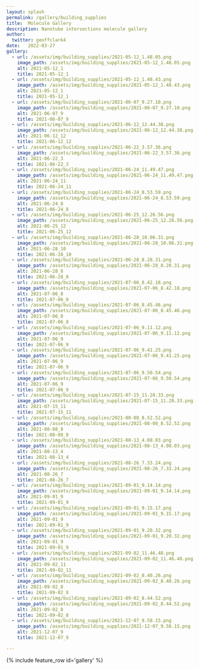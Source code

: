 ```yaml
---
layout: splash
permalink: /gallery/building_supplies
title:  Molecule Gallery
description: Nanotube intersections molecule gallery
author:
  twitter: geoffclark4
date:   2022-03-27
gallery:
  - url: /assets/img/building_supplies/2021-05-12_1.48.05.png
    image_path: /assets/img/building_supplies/2021-05-12_1.48.05.png
    alt: 2021-05-12_1
    title: 2021-05-12_1
  - url: /assets/img/building_supplies/2021-05-12_1.48.43.png
    image_path: /assets/img/building_supplies/2021-05-12_1.48.43.png
    alt: 2021-05-12_1
    title: 2021-05-12_1
  - url: /assets/img/building_supplies/2021-06-07_9.27.10.png
    image_path: /assets/img/building_supplies/2021-06-07_9.27.10.png
    alt: 2021-06-07_9
    title: 2021-06-07_9
  - url: /assets/img/building_supplies/2021-06-12_12.44.38.png
    image_path: /assets/img/building_supplies/2021-06-12_12.44.38.png
    alt: 2021-06-12_12
    title: 2021-06-12_12
  - url: /assets/img/building_supplies/2021-06-22_3.57.36.png
    image_path: /assets/img/building_supplies/2021-06-22_3.57.36.png
    alt: 2021-06-22_3
    title: 2021-06-22_3
  - url: /assets/img/building_supplies/2021-06-24_11.49.47.png
    image_path: /assets/img/building_supplies/2021-06-24_11.49.47.png
    alt: 2021-06-24_11
    title: 2021-06-24_11
  - url: /assets/img/building_supplies/2021-06-24_8.53.59.png
    image_path: /assets/img/building_supplies/2021-06-24_8.53.59.png
    alt: 2021-06-24_8
    title: 2021-06-24_8
  - url: /assets/img/building_supplies/2021-06-25_12.26.56.png
    image_path: /assets/img/building_supplies/2021-06-25_12.26.56.png
    alt: 2021-06-25_12
    title: 2021-06-25_12
  - url: /assets/img/building_supplies/2021-06-28_10.06.31.png
    image_path: /assets/img/building_supplies/2021-06-28_10.06.31.png
    alt: 2021-06-28_10
    title: 2021-06-28_10
  - url: /assets/img/building_supplies/2021-06-28_8.28.31.png
    image_path: /assets/img/building_supplies/2021-06-28_8.28.31.png
    alt: 2021-06-28_8
    title: 2021-06-28_8
  - url: /assets/img/building_supplies/2021-07-06_8.42.18.png
    image_path: /assets/img/building_supplies/2021-07-06_8.42.18.png
    alt: 2021-07-06_8
    title: 2021-07-06_8
  - url: /assets/img/building_supplies/2021-07-06_8.45.46.png
    image_path: /assets/img/building_supplies/2021-07-06_8.45.46.png
    alt: 2021-07-06_8
    title: 2021-07-06_8
  - url: /assets/img/building_supplies/2021-07-06_9.11.12.png
    image_path: /assets/img/building_supplies/2021-07-06_9.11.12.png
    alt: 2021-07-06_9
    title: 2021-07-06_9
  - url: /assets/img/building_supplies/2021-07-06_9.41.25.png
    image_path: /assets/img/building_supplies/2021-07-06_9.41.25.png
    alt: 2021-07-06_9
    title: 2021-07-06_9
  - url: /assets/img/building_supplies/2021-07-06_9.50.54.png
    image_path: /assets/img/building_supplies/2021-07-06_9.50.54.png
    alt: 2021-07-06_9
    title: 2021-07-06_9
  - url: /assets/img/building_supplies/2021-07-15_11.28.33.png
    image_path: /assets/img/building_supplies/2021-07-15_11.28.33.png
    alt: 2021-07-15_11
    title: 2021-07-15_11
  - url: /assets/img/building_supplies/2021-08-08_8.52.52.png
    image_path: /assets/img/building_supplies/2021-08-08_8.52.52.png
    alt: 2021-08-08_8
    title: 2021-08-08_8
  - url: /assets/img/building_supplies/2021-08-13_4.08.03.png
    image_path: /assets/img/building_supplies/2021-08-13_4.08.03.png
    alt: 2021-08-13_4
    title: 2021-08-13_4
  - url: /assets/img/building_supplies/2021-08-26_7.33.24.png
    image_path: /assets/img/building_supplies/2021-08-26_7.33.24.png
    alt: 2021-08-26_7
    title: 2021-08-26_7
  - url: /assets/img/building_supplies/2021-09-01_9.14.14.png
    image_path: /assets/img/building_supplies/2021-09-01_9.14.14.png
    alt: 2021-09-01_9
    title: 2021-09-01_9
  - url: /assets/img/building_supplies/2021-09-01_9.15.17.png
    image_path: /assets/img/building_supplies/2021-09-01_9.15.17.png
    alt: 2021-09-01_9
    title: 2021-09-01_9
  - url: /assets/img/building_supplies/2021-09-01_9.20.32.png
    image_path: /assets/img/building_supplies/2021-09-01_9.20.32.png
    alt: 2021-09-01_9
    title: 2021-09-01_9
  - url: /assets/img/building_supplies/2021-09-02_11.46.48.png
    image_path: /assets/img/building_supplies/2021-09-02_11.46.48.png
    alt: 2021-09-02_11
    title: 2021-09-02_11
  - url: /assets/img/building_supplies/2021-09-02_8.40.26.png
    image_path: /assets/img/building_supplies/2021-09-02_8.40.26.png
    alt: 2021-09-02_8
    title: 2021-09-02_8
  - url: /assets/img/building_supplies/2021-09-02_8.44.52.png
    image_path: /assets/img/building_supplies/2021-09-02_8.44.52.png
    alt: 2021-09-02_8
    title: 2021-09-02_8
  - url: /assets/img/building_supplies/2021-12-07_9.58.15.png
    image_path: /assets/img/building_supplies/2021-12-07_9.58.15.png
    alt: 2021-12-07_9
    title: 2021-12-07_9

---
```


{% include feature_row id='gallery' %}
